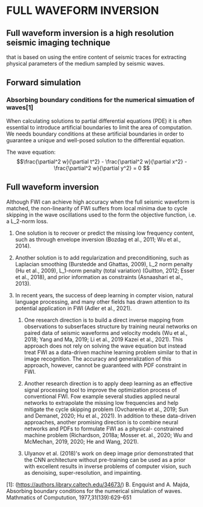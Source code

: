# FULL WAVEFORM INVERSION

##  Full waveform inversion is a high resolution seismic imaging technique 
that is based on using the entire content of seismic traces for extracting
physical parameters of the medium sampled by seismic waves.

## Forward simulation
### Absorbing boundary conditions for the numerical simuation of waves[1]

When calculating solutions to partial differential equations (PDE) it is often
essential to introduce artificial boundaries to limit the area of computation.
We needs boundary conditions at these artificial boundaries in order to guarantee
a unique and well-posed solution to the differential equation.

The wave equation:
$$\frac{\partial^2 w}{\partial t^2} - \frac{\partial^2 w}{\partial x^2} - \frac{\partial^2 w}{\partial y^2} = 0 $$



## Full waveform inversion

Although FWI can achieve high accuracy when the full seismic waveform is matched,
the non-linearity of FWI suffers from local minima due to cycle skipping in the 
wave oscillations used to the form the objective function, i.e. a L_2-norm loss.

1. One solution is to recover or predict the missing low frequency content, such 
as through envelope inversion (Bozdag et al., 2011; Wu et al., 2014).

2. Another solution is to add regularization and preconditioning, such as 
Laplacian smoothing (Burstedde and Ghattas, 2009), L_2 norm penalty (Hu et al., 2009),
L_1-norm penalty (total variation) (Guitton, 2012; Esser et al., 2018), and 
prior information as constraints (Asnaashari et al., 2013).

3. In recent years, the success of deep learning in compter vision, natural language 
processing, and many other fields has drawn attention to its potential application in
FWI (Adler et al., 2021).

    1. One research direction is to build a direct inverse mapping from observations 
    to subserfaces structure by training neural networks on paired data of seismic 
    waveforms and velocity models (Wu et al., 2018; Yang and Ma, 2019; Li et al., 2019
    Kazei et al., 2021). This approach does not rely on solving the wave equation 
    but instead treat FWI as a data-driven machine learning problem similar to that in 
    image recognition. The accuracy and generalization of this approach, however, cannot
    be guaranteed with PDF constraint in FWI.

    2. Another research direction is to apply deep learning as an effective signal 
    processing tool to improve the optimization process of conventional FWI. Fow example 
    several studies applied neural networks to extrapolate the missing low frequencies
    and help mitigate the cycle skipping problem (Ovcharenko et al., 2019; Sun and Demanet, 
    2020; Hu et al., 2021). In addition to these data-driven approaches, another promising 
    direction is to combine neural networks and PDFs to formulate FWI as a physical-
    constrained machine problem (Richardson, 2018a; Mosser et. al., 2020; Wu and McMechan, 2019,
    2020; He and Wang, 2021).

    3. Ulyanov et al. (2018)'s work on deep image prior demonstrated that the CNN 
    architecture without pre-training can be used as a prior with excellent results 
    in inverse problems of computer vision, such as denoising, super-resolution, and 
    impainting.



[1]: (https://authors.library.caltech.edu/34673/) B. Engquist and A. Majda, 
Absorbing boundary conditions for the numerical simulation of waves. 
Mathmatics of Computution, 1977,31(139):629-651


